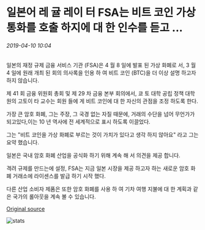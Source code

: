 # 일본어 레 귤 레이 터 FSA는 비트 코인 가상 통화를 호출 하지에 대 한 인수를 듣고 ...

###### 2019-04-10 10:04

일본의 재정 규제 금융 서비스 기관 (FSA)은 4 월 8 일에 발표 된 가상 화폐로 서, 3 월 4 일에 원래 개최 된 회의 의사록을 인용 하 여 비트 코인 (BTC)을 더 이상 설명 하고자 하지 않습니다.

제 41 회 금융 위원회 총회 및 제 29 차 금융 본부 회의에서, 쿄 토 대학 공립 정책 대학원의 고토이 타 교수는 회원 들에 게 비트 코인에 대 한 자신의 관점을 조정 하도록 한다.

가장 큰 암호 화폐, 그는 주장, 그 국경 없는 자질 때문에, 거래의 수단을 넘어 무언가가 되고있다,이는 10 년 역사에 전 세계적으로 표시 하도록 이끌었다.

그는 "비트 코인을 가상 화폐로 부르는 것이 가치가 있다고 생각 하지 않아요" 라고 그는 요약 했습니다.

일본은 국내 암호 화폐 산업을 공식화 하기 위해 계속 해 서 의견을 제공 합니다.

격려 규제를 만드는에 설정, FSA는 지금 일본 시장을 제공 하고자 하는 새로운 암호 화폐 거래소에 라이센스를 발급 하기 시작 했다.

다른 산업 소비자 제품은 또한 암호 화폐를 사용 하 여 기차 여행 지불에 대 한 계획과 같은 국가의 롤아웃을 계속 볼 수 있습니다.

[Original source](https://cointelegraph.com/news/japanese-regulator-fsa-hears-arguments-for-not-calling-bitcoin-a-virtual-currency)

![stats](https://c.statcounter.com/11760860/0/a89fa40b/1/ "stats")